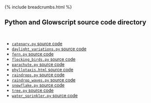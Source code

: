{% include breadcrumbs.html %}

## Python and Glowscript source code directory
<div class="header_line"><br/></div>

- [`catenary.py` source code](catenary.py)
- [`daylight_variations.py` source code](daylight_variations.py)
- [`fern.py` source code](fern.py)
- [`flocking_birds.py` source code](flocking_birds.py)
- [`parachute.py` source code](parachute.py)
- [`phyllotaxis.html` source code](phyllotaxis.html)
- [`raindrops.py` source code](raindrops.py)
- [`raindrop_waves.py` source code](raindrop_waves.py)
- [`snowflake.py` source code](snowflake.py)
- [`tree.py` source code](tree.py)
- [`water_sprinkler.py` source code](water_sprinkler.py)


